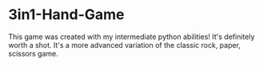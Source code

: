 # 3in1-Hand-Game
This game was created with my intermediate python abilities! It's definitely worth a shot. It's a more advanced variation of the classic rock, paper, scissors game.
